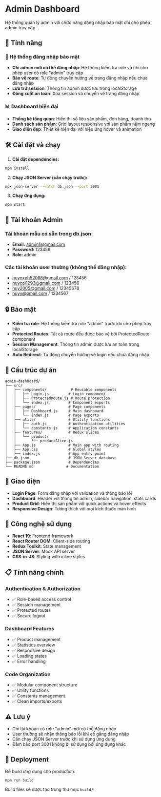 # Admin Dashboard

Hệ thống quản lý admin với chức năng đăng nhập bảo mật chỉ cho phép admin truy cập.

## 🚀 Tính năng

### 🔐 Hệ thống đăng nhập bảo mật
- **Chỉ admin mới có thể đăng nhập**: Hệ thống kiểm tra role và chỉ cho phép user có role "admin" truy cập
- **Bảo vệ route**: Tự động chuyển hướng về trang đăng nhập nếu chưa đăng nhập
- **Lưu trữ session**: Thông tin admin được lưu trong localStorage
- **Đăng xuất an toàn**: Xóa session và chuyển về trang đăng nhập

### 📊 Dashboard hiện đại
- **Thống kê tổng quan**: Hiển thị số liệu sản phẩm, đơn hàng, doanh thu
- **Danh sách sản phẩm**: Grid layout responsive với sản phẩm nằm ngang
- **Giao diện đẹp**: Thiết kế hiện đại với hiệu ứng hover và animation

## 🛠️ Cài đặt và chạy

1. **Cài đặt dependencies:**
```bash
npm install
```

2. **Chạy JSON Server (cần chạy trước):**
```bash
npx json-server --watch db.json --port 3001
```

3. **Chạy ứng dụng:**
```bash
npm start
```

## 👤 Tài khoản Admin

### Tài khoản mẫu có sẵn trong db.json:
- **Email:** admin1@gmail.com
- **Password:** 123456
- **Role:** admin

### Các tài khoản user thường (không thể đăng nhập):
- huynxph52088@gmail.com / 123456
- huycoi1293@gmail.com / 123456
- huy2005@gmail.com / 12345678
- huyy@gmail.com / 1234567

## 🔒 Bảo mật

- **Kiểm tra role**: Hệ thống kiểm tra role "admin" trước khi cho phép truy cập
- **Protected Routes**: Tất cả route đều được bảo vệ bởi ProtectedRoute component
- **Session Management**: Thông tin admin được lưu an toàn trong localStorage
- **Auto Redirect**: Tự động chuyển hướng về login nếu chưa đăng nhập

## 📁 Cấu trúc dự án

```
admin-dashboard/
├── src/
│   ├── components/           # Reusable components
│   │   ├── Login.js         # Login component
│   │   ├── ProtectedRoute.js # Route protection
│   │   └── index.js         # Component exports
│   ├── pages/               # Page components
│   │   ├── Dashboard.js     # Main dashboard
│   │   └── index.js         # Page exports
│   ├── utils/               # Utility functions
│   │   ├── auth.js          # Authentication utilities
│   │   └── constants.js     # Application constants
│   ├── features/            # Redux slices
│   │   └── product/
│   │       └── productSlice.js
│   ├── App.js               # Main app with routing
│   ├── App.css              # Global styles
│   └── index.js             # App entry point
├── db.json                  # JSON Server database
├── package.json             # Dependencies
└── README.md               # Documentation
```

## 🎨 Giao diện

- **Login Page**: Form đăng nhập với validation và thông báo lỗi
- **Dashboard**: Header với thông tin admin, sidebar navigation, stats cards
- **Product Grid**: Hiển thị sản phẩm với quick actions và hover effects
- **Responsive Design**: Tương thích với mọi kích thước màn hình

## 🔧 Công nghệ sử dụng

- **React 19**: Frontend framework
- **React Router DOM**: Client-side routing
- **Redux Toolkit**: State management
- **JSON Server**: Mock API server
- **CSS-in-JS**: Styling with inline styles

## 📋 Tính năng chính

### Authentication & Authorization
- ✅ Role-based access control
- ✅ Session management
- ✅ Protected routes
- ✅ Secure logout

### Dashboard Features
- ✅ Product management
- ✅ Statistics overview
- ✅ Responsive design
- ✅ Loading states
- ✅ Error handling

### Code Organization
- ✅ Modular component structure
- ✅ Utility functions
- ✅ Constants management
- ✅ Clean imports/exports

## ⚠️ Lưu ý

- Chỉ tài khoản có role "admin" mới có thể đăng nhập
- User thường sẽ nhận thông báo lỗi khi cố gắng đăng nhập
- Cần chạy JSON Server trước khi sử dụng ứng dụng
- Đảm bảo port 3001 không bị sử dụng bởi ứng dụng khác

## 🚀 Deployment

Để build ứng dụng cho production:

```bash
npm run build
```

Build files sẽ được tạo trong thư mục `build/`.
